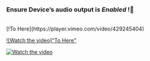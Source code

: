 <h3>Ensure Device’s audio output is <i>Enabled</i> !🍳 </h3> 
<br />
[!To Here](https://player.vimeo.com/video/429245404)

[![Watch the video]"To Here"](https://player.vimeo.com/video/429245404)


[![Watch the video](https://media3.giphy.com/media/1GrbiPRvGOYO4/source.gif)](https://player.vimeo.com/video/429245404)
